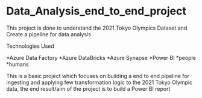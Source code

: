 # Data_Analysis_end_to_end_project
This project is done to understand the 2021 Tokyo Olympics Dataset and Create a pipeline for data analysis

Technologies Used

*Azure Data Factory
*Azure DataBricks
*Azure Synapse
*Power BI
*people
*humans

This is a basic project which focuses on building a end to end pipeline for ingesting and applying few transformation logic to the 2021 Tokyo Olympic data, the end result/aim of the project 
is to build a Power BI report
